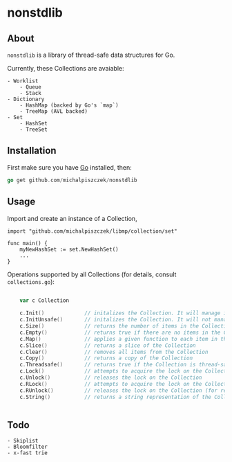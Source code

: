 # nonstdlib

## About

`nonstdlib` is a library of thread-safe data structures for Go. 

Currently, these Collections are avaiable:
    
    - Worklist 
        - Queue
        - Stack
    - Dictionary
        - HashMap (backed by Go's `map`)
        - TreeMap (AVL backed)
    - Set
        - HashSet 
        - TreeSet
       

## Installation

First make sure you have [Go](http://golang.org) installed, then:

```go
go get github.com/michalpiszczek/nonstdlib
```

## Usage

Import and create an instance of a Collection,

```golang
import "github.com/michalpiszczek/libmp/collection/set"

func main() {
    myNewHashSet := set.NewHashSet()
    ...
}
```

Operations supported by all Collections (for details, consult `collections.go`):

```go

    var c Collection
    
    c.Init()             // initalizes the Collection. It will manage its own thread-safety.
    c.InitUnsafe()       // initalizes the Collection. It will not manage its own thread-safety.
    c.Size()             // returns the number of items in the Collection
    c.Empty()            // returns true if there are no items in the Collection, false otherwise.
    c.Map()              // applies a given function to each item in the Collection.
    c.Slice()            // returns a slice of the Collection
    c.Clear()            // removes all items from the Collection
    c.Copy()             // returns a copy of the Collection
    c.Threadsafe()       // returns true if the Collection is thread-safe, false otherwise
    c.Lock()             // attempts to acquire the lock on the Collection   
    c.Unlock()           // releases the lock on the Collection
    c.RLock()            // attempts to acquire the lock on the Collection  (for reading)
    c.RUnlock()          // releases the lock on the Collection (for reading)
    c.String()           // returns a string representation of the Collection
    
```

## Todo
    - Skiplist
    - Bloomfilter
    - x-fast trie


